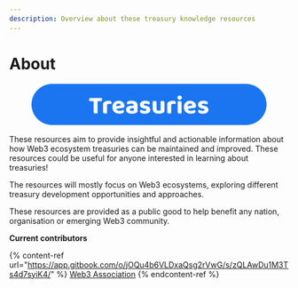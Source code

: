 ```yaml
---
description: Overview about these treasury knowledge resources
---
```


# About

<figure><img src=".gitbook/assets/treasuries-title.png" alt=""><figcaption></figcaption></figure>



These resources aim to provide insightful and actionable information about how Web3 ecosystem treasuries can be maintained and improved. These resources could be useful for anyone interested in learning about treasuries!&#x20;

The resources will mostly focus on Web3 ecosystems, exploring different treasury development opportunities and approaches.

These resources are provided as a public good to help benefit any nation, organisation or emerging Web3 community.



**Current contributors**

{% content-ref url="https://app.gitbook.com/o/jOQu4b6VLDxaQsg2rVwG/s/zQLAwDu1M3Ts4d7syiK4/" %}
[Web3 Association](https://app.gitbook.com/o/jOQu4b6VLDxaQsg2rVwG/s/zQLAwDu1M3Ts4d7syiK4/)
{% endcontent-ref %}
